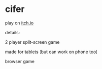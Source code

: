 # cifer

play on [itch.io](https://astronald.itch.io/cifer)


details:

2 player split-screen game

made for tablets (but can work on phone too)

browser game
